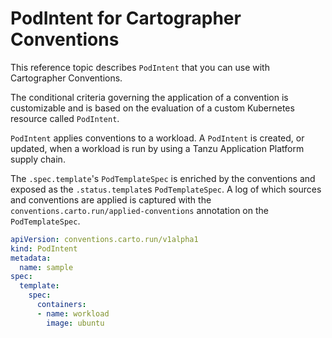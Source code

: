 # PodIntent for Cartographer Conventions

This reference topic describes `PodIntent` that you can use with Cartographer Conventions.

The conditional criteria governing the application of a convention is customizable and is based on
the evaluation of a custom Kubernetes resource called `PodIntent`.

`PodIntent` applies conventions to a workload. A `PodIntent` is created, or updated, when a workload
is run by using a Tanzu Application Platform supply chain.

The `.spec.template`'s `PodTemplateSpec` is enriched by the conventions and exposed as the
`.status.template`s `PodTemplateSpec`. A log of which sources and conventions are applied is captured
with the `conventions.carto.run/applied-conventions` annotation on the `PodTemplateSpec`.

```yaml
apiVersion: conventions.carto.run/v1alpha1
kind: PodIntent
metadata:
  name: sample
spec:
  template:
    spec:
      containers:
      - name: workload
        image: ubuntu
```
